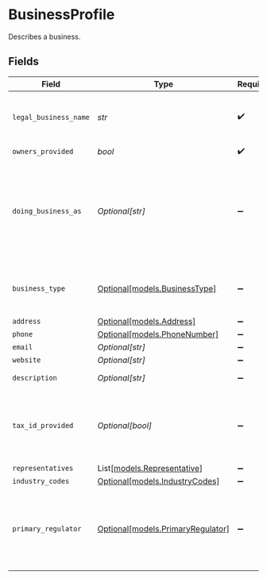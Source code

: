 # BusinessProfile

Describes a business.


## Fields

| Field                                                                                        | Type                                                                                         | Required                                                                                     | Description                                                                                  | Example                                                                                      |
| -------------------------------------------------------------------------------------------- | -------------------------------------------------------------------------------------------- | -------------------------------------------------------------------------------------------- | -------------------------------------------------------------------------------------------- | -------------------------------------------------------------------------------------------- |
| `legal_business_name`                                                                        | *str*                                                                                        | :heavy_check_mark:                                                                           | The legal name under which the entity is registered.                                         | Classbooker, LLC                                                                             |
| `owners_provided`                                                                            | *bool*                                                                                       | :heavy_check_mark:                                                                           | N/A                                                                                          |                                                                                              |
| `doing_business_as`                                                                          | *Optional[str]*                                                                              | :heavy_minus_sign:                                                                           | A registered trade name under which the business operates, if different from its legal name. |                                                                                              |
| `business_type`                                                                              | [Optional[models.BusinessType]](../models/businesstype.md)                                   | :heavy_minus_sign:                                                                           | The type of entity represented by this business.                                             | llc                                                                                          |
| `address`                                                                                    | [Optional[models.Address]](../models/address.md)                                             | :heavy_minus_sign:                                                                           | N/A                                                                                          |                                                                                              |
| `phone`                                                                                      | [Optional[models.PhoneNumber]](../models/phonenumber.md)                                     | :heavy_minus_sign:                                                                           | N/A                                                                                          |                                                                                              |
| `email`                                                                                      | *Optional[str]*                                                                              | :heavy_minus_sign:                                                                           | N/A                                                                                          | jordan.lee@classbooker.dev                                                                   |
| `website`                                                                                    | *Optional[str]*                                                                              | :heavy_minus_sign:                                                                           | N/A                                                                                          |                                                                                              |
| `description`                                                                                | *Optional[str]*                                                                              | :heavy_minus_sign:                                                                           | N/A                                                                                          | Local fitness gym paying out instructors                                                     |
| `tax_id_provided`                                                                            | *Optional[bool]*                                                                             | :heavy_minus_sign:                                                                           | Indicates whether a tax ID has been provided for this business.                              |                                                                                              |
| `representatives`                                                                            | List[[models.Representative](../models/representative.md)]                                   | :heavy_minus_sign:                                                                           | N/A                                                                                          |                                                                                              |
| `industry_codes`                                                                             | [Optional[models.IndustryCodes]](../models/industrycodes.md)                                 | :heavy_minus_sign:                                                                           | N/A                                                                                          |                                                                                              |
| `primary_regulator`                                                                          | [Optional[models.PrimaryRegulator]](../models/primaryregulator.md)                           | :heavy_minus_sign:                                                                           | If the business is a financial institution, this field describes its primary regulator.      |                                                                                              |